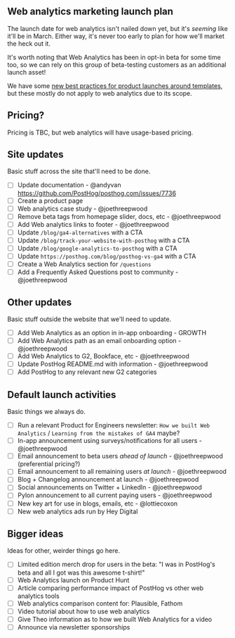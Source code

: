 ## Web analytics marketing launch plan

The launch date for web analytics isn't nailed down yet, but it's _seeming_ like it'll be in March. Either way, it's never too early to plan for how we'll market the heck out it. 

It's worth noting that Web Analytics has been in opt-in beta for some time too, so we can rely on this group of beta-testing customers as an additional launch asset!

We have some [new best practices for product launches around templates](https://posthog.com/handbook/engineering/development-process#best-practices-for-full-releases), but these mostly do not apply to web analytics due to its scope. 

## Pricing?

Pricing is TBC, but web analytics will have usage-based pricing. 

## Site updates

Basic stuff across the site that'll need to be done. 

- [ ] Update documentation - @andyvan https://github.com/PostHog/posthog.com/issues/7736
- [ ] Create a product page 
- [ ] Web analytics case study - @joethreepwood
- [ ] Remove beta tags from homepage slider, docs, etc - @joethreepwood
- [ ] Add Web analytics links to footer - @joethreepwood
- [ ] Update `/blog/ga4-alternatives` with a CTA
- [ ] Update `/blog/track-your-website-with-posthog` with a CTA
- [ ] Update `/blog/google-analytics-to-posthog` with a CTA
- [ ] Update `https://posthog.com/blog/posthog-vs-ga4` with a CTA
- [ ] Create a Web Analytics section for `/questions`
- [ ] Add a Frequently Asked Questions post to community - @joethreepwood

## Other updates

Basic stuff outside the website that we'll need to update. 

- [ ] Add Web Analytics as an option in in-app onboarding - GROWTH
- [ ] Add Web Analytics path as an email onboarding option - @joethreepwood
- [ ] Add Web Analytics to G2, Bookface, etc - @joethreepwood
- [ ] Update PostHog README.md with information - @joethreepwood
- [ ] Add PostHog to any relevant new G2 categories

## Default launch activities

Basic things we always do. 

- [ ] Run a relevant Product for Engineers newsletter: `How we built Web Analytics` / `Learning from the mistakes of GA4` maybe?
- [ ] In-app announcement using surveys/notifications for all users - @joethreepwood
- [ ] Email announcement to beta users _ahead of launch_ - @joethreepwood (preferential pricing?)
- [ ] Email announcement to all remaining users _at launch_ - @joethreepwood
- [ ] Blog + Changelog announcement at launch - @joethreepwood
- [ ] Social announcements on Twitter + LinkedIn - @joethreepwood
- [ ] Pylon announcement to all current paying users - @joethreepwood
- [ ] New key art for use in blogs, emails, etc - @lottiecoxon
- [ ] New web analytics ads run by Hey Digital 

## Bigger ideas

Ideas for other, weirder things go here. 

- [ ] Limited edition merch drop for users in the beta: "I was in PostHog's beta and all I got was this awesome t-shirt!"
- [ ] Web Analytics launch on Product Hunt
- [ ] Article comparing performance impact of PostHog vs other web analytics tools
- [ ] Web analytics comparison content for: Plausible, Fathom
- [ ] Video tutorial about how to use web analytics
- [ ] Give Theo information as to how we built Web Analytics for a video 
- [ ] Announce via newsletter sponsorships 